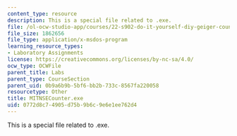 ```yaml
---
content_type: resource
description: This is a special file related to .exe.
file: /ol-ocw-studio-app/courses/22-s902-do-it-yourself-diy-geiger-counters-january-iap-2015/0772d8c74905d75b9b6c9e6e1ee762d4_MITNSECounter.exe
file_size: 1862656
file_type: application/x-msdos-program
learning_resource_types:
- Laboratory Assignments
license: https://creativecommons.org/licenses/by-nc-sa/4.0/
ocw_type: OCWFile
parent_title: Labs
parent_type: CourseSection
parent_uid: 0b9a6b9b-5bf6-bb2b-733c-8567fa220058
resourcetype: Other
title: MITNSECounter.exe
uid: 0772d8c7-4905-d75b-9b6c-9e6e1ee762d4
---
```

This is a special file related to .exe.
